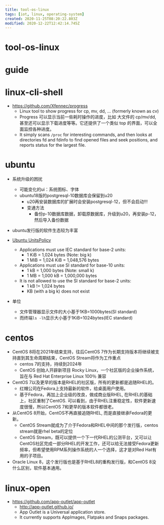 ```yaml
---
title: tool-os-linux
tags: [iot, linux, operating-system]
created: 2020-11-25T08:20:22.803Z
modified: 2020-12-22T12:42:14.745Z
---
```


# tool-os-linux

# guide

# linux-cli-shell
- https://github.com/Xfennec/progress
  - Linux tool to show progress for cp, mv, dd, ... (formerly known as cv)
  - Progress 可以显示当前一些耗时操作的进度，比如 大文件的 cp/mv/dd, 甚至还可以显示下载进度等等。它还提供了一个类似 top 的界面，可以全面监控各种进度。
  - It simply scans `/proc` for interesting commands, and then looks at directories fd and fdinfo to find opened files and seek positions, and reports status for the largest file.
# ubuntu
- 系统升级的困扰
  - 可能变化的ui：系统图标、字体
  - ubuntu18版的postgresql-10数据库会保留到u20
    - u20再安装数据库的扩展时会安装postgresql-12，但不会启动!!!
    - 变通方法
      - 备份p-10数据库数据，卸载原数据库，升级到u20，再安装p-12，然后导入备份数据

- ubuntu发行版的软件生态较为丰富

- [Ubuntu UnitsPolicy](https://wiki.ubuntu.com/UnitsPolicy)
  - Applications must use IEC standard for base-2 units:
    - 1 KiB = 1,024 bytes (Note: big k)
    - 1 MiB = 1,024 KiB = 1,048,576 bytes
  - Applications must use SI standard for base-10 units:
    - 1 kB = 1,000 bytes (Note: small k)
    - 1 MB = 1,000 kB = 1,000,000 bytes
  - It is not allowed to use the SI standard for base-2 units:
    - 1 kB != 1,024 bytes
    - KB (with a big k) does not exist
- 单位
  - 文件管理器显示文件的大小基于1KB=1000bytes(SI standard)
  - 而终端`ls -lh`显示大小基于1KiB=1024bytes(IEC standard)
# centos
- CentOS 8将在2021年结束支持，往后CentOS 7作为长期支持版本将继续被支持直到其生命周期结束，CentOS Stream将作为工作重点
  - centos 7的支持，持续到2024年
  - CentOS 创始人开辟新项目 Rocky Linux，一个社区版的企业操作系统，旨在与 Red Hat Enterprise Linux 100％ 兼容
- CentOS 7以及更早的版本是RHEL的社区版，所有的更新都是追随RHEL的。
  - 红帽公司在Fedora上支持最新的软件，给桌面用户使用。
  - 基于Fedora，再加上企业级的改良，做成商业版RHEL, 在RHEL的基础上，社区重制了CentOS. 可以看到，由于RHEL注重稳定性，软件更新速度很慢，所以CentOS 7和更早的版本软件都很老。
- 从CentOS 8开始，CentOS不再直接追随RHEL, 而是直接继承Fedora的更新。
  - CentOS Stream就成为了介于Fedora和RHEL中间的那个发行版，centos stream就是rhel beta的定位
  - CentOS Stream，既可以提供一个下一代RHEL的公测平台，又可以让CentOS社区完成一部分RHEL的开发工作，还可以给无法接受Fedora更新频率，但希望使用RPM系列操作系统的人一个选择，这才是对Red Hat有用的子项目。
- Oracle Linux 8，这个发行版也是基于RHEL8的重构发行版，和CentOS 8没什么区别，软件基本通用。
# linux-open
- https://github.com/app-outlet/app-outlet
  - http://app-outlet.github.io/
  - App Outlet is a Universal application store.
  -  It currently supports AppImages, Flatpaks and Snaps packages.

